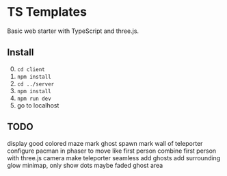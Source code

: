 # TS Templates

Basic web starter with TypeScript and three.js.

## Install

0. `cd client`
0. `npm install`
0. `cd ../server`
0. `npm install`
0. `npm run dev`
0. go to localhost

## TODO

display good colored maze
    mark ghost spawn
    mark wall of teleporter
configure pacman in phaser to move like first person
combine first person with three.js camera
    make teleporter seamless
add ghosts
    add surrounding glow
minimap, only show dots
    maybe faded ghost area
